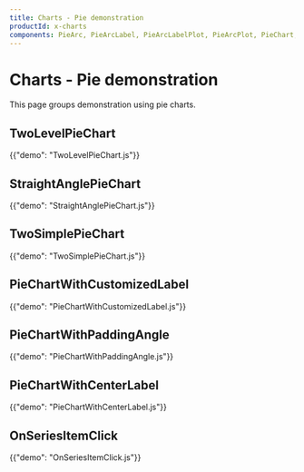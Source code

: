 ```yaml
---
title: Charts - Pie demonstration
productId: x-charts
components: PieArc, PieArcLabel, PieArcLabelPlot, PieArcPlot, PieChart, PiePlot
---
```


# Charts - Pie demonstration

<p class="description">This page groups demonstration using pie charts.</p>

## TwoLevelPieChart

{{"demo": "TwoLevelPieChart.js"}}

## StraightAnglePieChart

{{"demo": "StraightAnglePieChart.js"}}

## TwoSimplePieChart

{{"demo": "TwoSimplePieChart.js"}}

## PieChartWithCustomizedLabel

{{"demo": "PieChartWithCustomizedLabel.js"}}

## PieChartWithPaddingAngle

{{"demo": "PieChartWithPaddingAngle.js"}}

## PieChartWithCenterLabel

{{"demo": "PieChartWithCenterLabel.js"}}

## OnSeriesItemClick

{{"demo": "OnSeriesItemClick.js"}}
